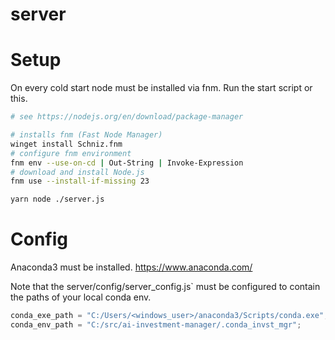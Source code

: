 # server

# Setup

On every cold start node must be installed via fnm. Run the start script or this.

```sh
# see https://nodejs.org/en/download/package-manager

# installs fnm (Fast Node Manager)
winget install Schniz.fnm
# configure fnm environment
fnm env --use-on-cd | Out-String | Invoke-Expression
# download and install Node.js
fnm use --install-if-missing 23

yarn node ./server.js
```

# Config

Anaconda3 must be installed. https://www.anaconda.com/

Note that the server/config/server_config.js` must be configured to contain the paths of your local conda env.

```js
conda_exe_path = "C:/Users/<windows_user>/anaconda3/Scripts/conda.exe";
conda_env_path = "C:/src/ai-investment-manager/.conda_invst_mgr";
```

